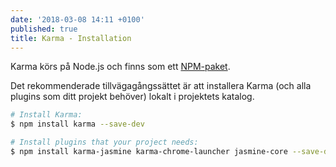 ```yaml
---
date: '2018-03-08 14:11 +0100'
published: true
title: Karma - Installation
---
```

Karma körs på Node.js och finns som ett [NPM-paket](https://www.npmjs.com/package/karma).

Det rekommenderade tillvägagångssättet är att installera Karma (och alla plugins som ditt projekt behöver) lokalt i projektets katalog.

```bash
# Install Karma:
$ npm install karma --save-dev

# Install plugins that your project needs:
$ npm install karma-jasmine karma-chrome-launcher jasmine-core --save-dev
```